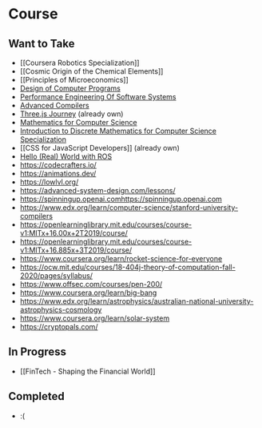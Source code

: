 # Course

## Want to Take
- [[Coursera Robotics Specialization]]
- [[Cosmic Origin of the Chemical Elements]]
- [[Principles of Microeconomics]]
- [Design of Computer Programs](https://www.udacity.com/course/design-of-computer-programs--cs212)
- [Performance Engineering Of Software Systems](https://ocw.mit.edu/courses/6-172-performance-engineering-of-software-systems-fall-2018/)
- [Advanced Compilers](https://www.cs.cornell.edu/courses/cs6120/2020fa/self-guided/)
- [Three.js Journey](https://threejs-journey.com/) (already own)
- [Mathematics for Computer Science](https://ocw.mit.edu/courses/6-042j-mathematics-for-computer-science-fall-2010/video_galleries/video-lectures/)
- [Introduction to Discrete Mathematics for Computer Science Specialization](https://www.coursera.org/specializations/discrete-mathematics)
- [[CSS for JavaScript Developers]] (already own)
- [Hello (Real) World with ROS](https://online-learning.tudelft.nl/courses/hello-real-world-with-ros-robot-operating-systems/)
- https://codecrafters.io/
- https://animations.dev/
- https://lowlvl.org/
- https://advanced-system-design.com/lessons/
- https://spinningup.openai.comhttps://spinningup.openai.com
- https://www.edx.org/learn/computer-science/stanford-university-compilers
- https://openlearninglibrary.mit.edu/courses/course-v1:MITx+16.00x+2T2019/course/
- https://openlearninglibrary.mit.edu/courses/course-v1:MITx+16.885x+3T2019/course/
- https://www.coursera.org/learn/rocket-science-for-everyone
- https://ocw.mit.edu/courses/18-404j-theory-of-computation-fall-2020/pages/syllabus/
- https://www.offsec.com/courses/pen-200/
- https://www.coursera.org/learn/big-bang
- https://www.edx.org/learn/astrophysics/australian-national-university-astrophysics-cosmology
- https://www.coursera.org/learn/solar-system
- https://cryptopals.com/
## In Progress
- [[FinTech - Shaping the Financial World]]
## Completed
- :(